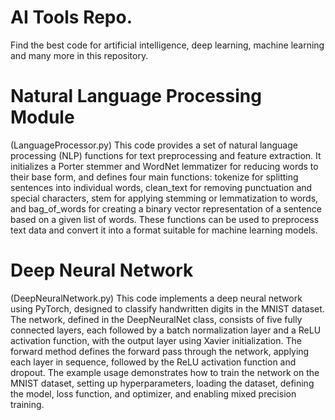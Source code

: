 # AI Tools Repo.
Find the best code for artificial intelligence, deep learning, machine learning and many more in this repository.

# Natural Language Processing Module
(LanguageProcessor.py)
This code provides a set of natural language processing (NLP) functions for text preprocessing and feature extraction. It initializes a Porter stemmer and WordNet lemmatizer for reducing words to their base form, and defines four main functions: tokenize for splitting sentences into individual words, clean_text for removing punctuation and special characters, stem for applying stemming or lemmatization to words, and bag_of_words for creating a binary vector representation of a sentence based on a given list of words. These functions can be used to preprocess text data and convert it into a format suitable for machine learning models.

# Deep Neural Network
(DeepNeuralNetwork.py)
This code implements a deep neural network using PyTorch, designed to classify handwritten digits in the MNIST dataset. The network, defined in the DeepNeuralNet class, consists of five fully connected layers, each followed by a batch normalization layer and a ReLU activation function, with the output layer using Xavier initialization. The forward method defines the forward pass through the network, applying each layer in sequence, followed by the ReLU activation function and dropout. The example usage demonstrates how to train the network on the MNIST dataset, setting up hyperparameters, loading the dataset, defining the model, loss function, and optimizer, and enabling mixed precision training.
